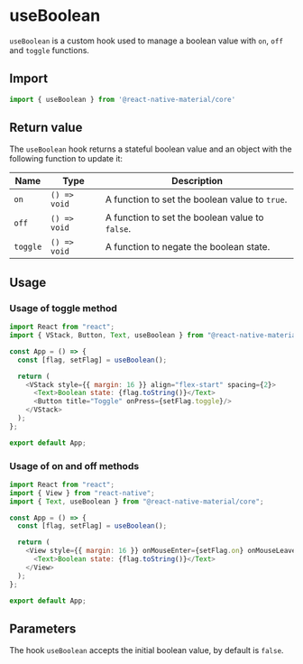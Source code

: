 # useBoolean

`useBoolean` is a custom hook used to manage a boolean value with `on`, `off`
and `toggle` functions.

## Import

```js
import { useBoolean } from '@react-native-material/core'
```

## Return value

The `useBoolean` hook returns a stateful boolean value and an object with the following function to update it:

| Name     | Type         | Description                                     |
| -------- | ------------ | ----------------------------------------------- |
| `on`     | `() => void` | A function to set the boolean value to `true`.  |
| `off`    | `() => void` | A function to set the boolean value to `false`. |
| `toggle` | `() => void` | A function to negate the boolean state.         |

## Usage

### Usage of toggle method

```js with-preview
import React from "react";
import { VStack, Button, Text, useBoolean } from "@react-native-material/core";

const App = () => {
  const [flag, setFlag] = useBoolean();

  return (
    <VStack style={{ margin: 16 }} align="flex-start" spacing={2}>
      <Text>Boolean state: {flag.toString()}</Text>
      <Button title="Toggle" onPress={setFlag.toggle}/>
    </VStack>
  );
};

export default App;
```

### Usage of on and off methods

```js with-preview
import React from "react";
import { View } from "react-native";
import { Text, useBoolean } from "@react-native-material/core";

const App = () => {
  const [flag, setFlag] = useBoolean();

  return (
    <View style={{ margin: 16 }} onMouseEnter={setFlag.on} onMouseLeave={setFlag.off}>
      <Text>Boolean state: {flag.toString()}</Text>
    </View>
  );
};

export default App;
```

## Parameters

The hook `useBoolean` accepts the initial boolean value, by default is `false`.
